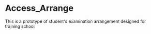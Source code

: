 # Access_Arrange
This is a prototype of student's examination arrangement designed for training school
